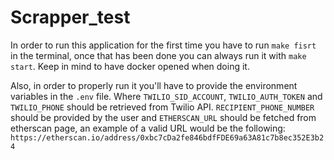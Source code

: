 # Scrapper_test

In order to run this application for the first time you have to run `make fisrt` in the terminal, once that has been done you can always run it with `make start`. Keep in mind to have docker opened when doing it.

Also, in order to properly run it you'll have to provide the environment variables in the `.env` file. Where `TWILIO_SID_ACCOUNT`, `TWILIO_AUTH_TOKEN` and `TWILIO_PHONE` should be retrieved from Twilio API. `RECIPIENT_PHONE_NUMBER` should be provided by the user and `ETHERSCAN_URL` should be fetched from etherscan page, an example of a valid URL would be the following: `https://etherscan.io/address/0xbc7cDa2fe846bdfFDE69a63A81c7b8ec352E3b24` 
